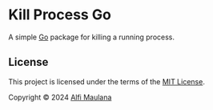 # Kill Process Go

A simple [Go](https://go.dev/) package for killing a running process.

## License

This project is licensed under the terms of the [MIT License](./LICENSE).

Copyright © 2024 [Alfi Maulana](https://github.com/threeal)
